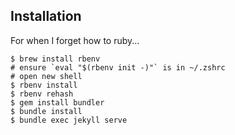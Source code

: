 ## Installation

For when I forget how to ruby...

```
$ brew install rbenv
# ensure `eval "$(rbenv init -)"` is in ~/.zshrc
# open new shell
$ rbenv install
$ rbenv rehash
$ gem install bundler
$ bundle install
$ bundle exec jekyll serve
```
